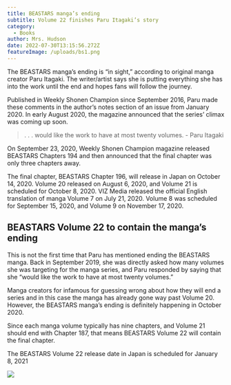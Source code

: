 ```yaml
---
title: BEASTARS manga’s ending
subtitle: Volume 22 finishes Paru Itagaki’s story
category:
  - Books
author: Mrs. Hudson
date: 2022-07-30T13:15:56.272Z
featureImage: /uploads/bs1.png
---
```

The BEASTARS manga’s ending is “in sight,” according to original manga creator Paru Itagaki. The writer/artist says she is putting everything she has into the work until the end and hopes fans will follow the journey.

Published in Weekly Shonen Champion since September 2016, Paru made these comments in the author’s notes section of an issue from January 2020. In early August 2020, the magazine announced that the series’ climax was coming up soon.

> . . . would like the work to have at most twenty volumes. - Paru Itagaki

On September 23, 2020, Weekly Shonen Champion magazine released BEASTARS Chapters 194 and then announced that the final chapter was only three chapters away.

The final chapter, BEASTARS Chapter 196, will release in Japan on October 14, 2020. Volume 20 released on August 6, 2020, and Volume 21 is scheduled for October 8, 2020. VIZ Media released the official English translation of manga Volume 7 on July 21, 2020. Volume 8 was scheduled for September 15, 2020, and Volume 9 on November 17, 2020.

## BEASTARS Volume 22 to contain the manga’s ending

This is not the first time that Paru has mentioned ending the BEASTARS manga. Back in September 2019, she was directly asked how many volumes she was targeting for the manga series, and Paru responded by saying that she “would like the work to have at most twenty volumes.”

Manga creators for infamous for guessing wrong about how they will end a series and in this case the manga has already gone way past Volume 20. However, the BEASTARS manga’s ending is definitely happening in October 2020.

Since each manga volume typically has nine chapters, and Volume 21 should end with Chapter 187, that means BEASTARS Volume 22 will contain the final chapter.

The BEASTARS Volume 22 release date in Japan is scheduled for January 8, 2021

![](/uploads/bs2.png)